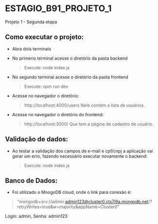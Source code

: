 # ESTAGIO_B91_PROJETO_1
Projeto 1 - Segunda etapa

## Como executar o projeto:

* Abra dois terminais
* No primerio terminal acesse o diretório da pasta backend
  > Execute: node index.js
* No segundo terminal acesse o diretório da pasta frontend
  > Execute: npm run dev

* Acesse no navegador o diretório:
  > http://localhost:4000/users
Nele contém a lista de usuários.

* Acesse no navegador o diretório do frontend:
  > http://localhost:3000/
Que tem a página de cadastro de usuário.

## Validação de dados:

* Ao testar a validação dos campos de e-mail e cpf/cnpj a aplicação vai gerar um erro, fazendo necessário executar novamente o backend:
  > Execute: node index.js

## Banco de Dados:

* Foi utilizado o MnogoDB cloud, onde o link para conexão é:
> "mongodb+srv://admin:admin123@cluster0.cts7i9a.mongodb.net/?retryWrites=true&w=majority&appName=Cluster0"

Login: admin, 
Senha: admin123
